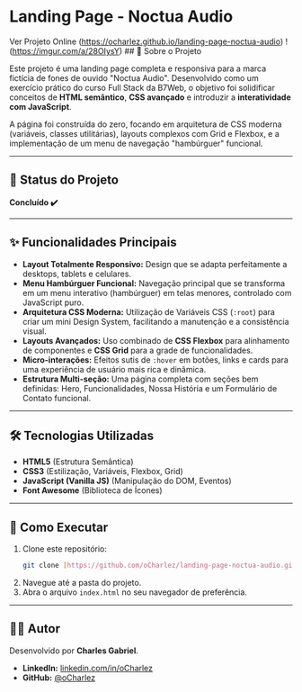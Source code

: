 # Landing Page - Noctua Audio

Ver Projeto Online (https://ocharlez.github.io/landing-page-noctua-audio) !(https://imgur.com/a/28OIysY) ## 📖 Sobre o Projeto

Este projeto é uma landing page completa e responsiva para a marca fictícia de fones de ouvido "Noctua Audio". Desenvolvido como um exercício prático do curso Full Stack da B7Web, o objetivo foi solidificar conceitos de **HTML semântico**, **CSS avançado** e introduzir a **interatividade com JavaScript**.

A página foi construída do zero, focando em arquitetura de CSS moderna (variáveis, classes utilitárias), layouts complexos com Grid e Flexbox, e a implementação de um menu de navegação "hambúrguer" funcional.

---

## 🚀 Status do Projeto

**Concluído ✔️**

---

## ✨ Funcionalidades Principais

- **Layout Totalmente Responsivo:** Design que se adapta perfeitamente a desktops, tablets e celulares.
- **Menu Hambúrguer Funcional:** Navegação principal que se transforma em um menu interativo (hambúrguer) em telas menores, controlado com JavaScript puro.
- **Arquitetura CSS Moderna:** Utilização de Variáveis CSS (`:root`) para criar um mini Design System, facilitando a manutenção e a consistência visual.
- **Layouts Avançados:** Uso combinado de **CSS Flexbox** para alinhamento de componentes e **CSS Grid** para a grade de funcionalidades.
- **Micro-interações:** Efeitos sutis de `:hover` em botões, links e cards para uma experiência de usuário mais rica e dinâmica.
- **Estrutura Multi-seção:** Uma página completa com seções bem definidas: Hero, Funcionalidades, Nossa História e um Formulário de Contato funcional.

---

## 🛠️ Tecnologias Utilizadas

- **HTML5** (Estrutura Semântica)
- **CSS3** (Estilização, Variáveis, Flexbox, Grid)
- **JavaScript (Vanilla JS)** (Manipulação do DOM, Eventos)
- **Font Awesome** (Biblioteca de Ícones)

---

## 📁 Como Executar

1.  Clone este repositório:
    ```bash
    git clone [https://github.com/oCharlez/landing-page-noctua-audio.git](https://github.com/oCharlez/landing-page-noctua-audio.git)
    ```
2.  Navegue até a pasta do projeto.
3.  Abra o arquivo `index.html` no seu navegador de preferência.

---

## 👨‍💻 Autor

Desenvolvido por **Charles Gabriel**.

- **LinkedIn:** [linkedin.com/in/oCharlez](https://linkedin.com/in/oCharlez)
- **GitHub:** [@oCharlez](https://github.com/oCharlez)
